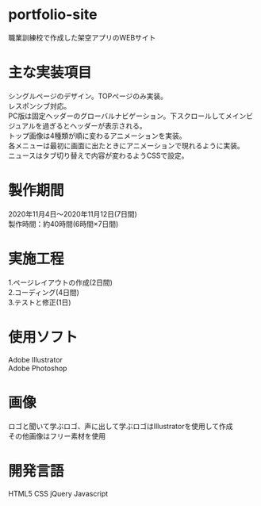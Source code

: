 # portfolio-site
職業訓練校で作成した架空アプリのWEBサイト<br>

# 主な実装項目
シングルページのデザイン。TOPページのみ実装。<br>
レスポンシブ対応。<br>
PC版は固定ヘッダーのグローバルナビゲーション。下スクロールしてメインビジュアルを過ぎるとヘッダーが表示される。<br>
トップ画像は4種類が順に変わるアニメーションを実装。<br>
各メニューは最初に画面に出たときにアニメーションで現れるように実装。<br>
ニュースはタブ切り替えで内容が変わるようCSSで設定。<br>

# 製作期間
2020年11月4日～2020年11月12日(7日間)<br>
製作時間：約40時間(6時間×7日間)<br>

# 実施工程
1.ページレイアウトの作成(2日間)<br>
2.コーディング(4日間)<br>
3.テストと修正(1日)<br>

# 使用ソフト
Adobe Illustrator<br>
Adobe Photoshop<br>

# 画像
ロゴと聞いて学ぶロゴ、声に出して学ぶロゴはIllustratorを使用して作成<br>
その他画像はフリー素材を使用<br>

# 開発言語
HTML5 CSS jQuery Javascript<br>
